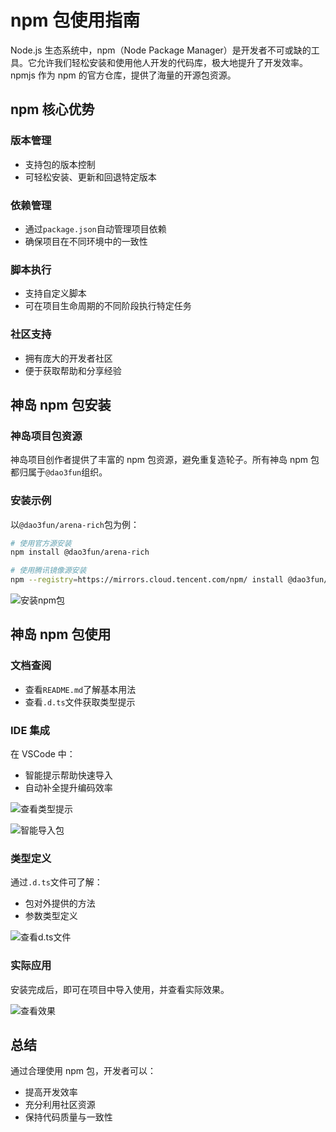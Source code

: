 # npm 包使用指南

Node.js 生态系统中，npm（Node Package Manager）是开发者不可或缺的工具。它允许我们轻松安装和使用他人开发的代码库，极大地提升了开发效率。npmjs 作为 npm 的官方仓库，提供了海量的开源包资源。

## npm 核心优势

### 版本管理

- 支持包的版本控制
- 可轻松安装、更新和回退特定版本

### 依赖管理

- 通过`package.json`自动管理项目依赖
- 确保项目在不同环境中的一致性

### 脚本执行

- 支持自定义脚本
- 可在项目生命周期的不同阶段执行特定任务

### 社区支持

- 拥有庞大的开发者社区
- 便于获取帮助和分享经验

## 神岛 npm 包安装

### 神岛项目包资源

神岛项目创作者提供了丰富的 npm 包资源，避免重复造轮子。所有神岛 npm 包都归属于`@dao3fun`组织。

### 安装示例

以`@dao3fun/arena-rich`包为例：

```bash
# 使用官方源安装
npm install @dao3fun/arena-rich

# 使用腾讯镜像源安装
npm --registry=https://mirrors.cloud.tencent.com/npm/ install @dao3fun/arena-rich
```

![安装npm包](/QQ20241129-211650.png)

## 神岛 npm 包使用

### 文档查阅

- 查看`README.md`了解基本用法
- 查看`.d.ts`文件获取类型提示

### IDE 集成

在 VSCode 中：

- 智能提示帮助快速导入
- 自动补全提升编码效率

![查看类型提示](/QQ20241129-211918.png)

![智能导入包](/QQ20241129-212048.png)

### 类型定义

通过`.d.ts`文件可了解：

- 包对外提供的方法
- 参数类型定义

![查看d.ts文件](/QQ20241129-212246.png)

### 实际应用

安装完成后，即可在项目中导入使用，并查看实际效果。

![查看效果](/QQ20241129-212351.png)

## 总结

通过合理使用 npm 包，开发者可以：

- 提高开发效率
- 充分利用社区资源
- 保持代码质量与一致性

